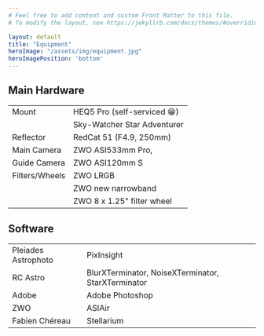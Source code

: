 ```yaml
---
# Feel free to add content and custom Front Matter to this file.
# To modify the layout, see https://jekyllrb.com/docs/themes/#overriding-theme-defaults

layout: default
title: "Equipment"
heroImage: "/assets/img/equipment.jpg"
heroImagePosition: 'bottom'
---
```


## Main Hardware

|                |                             |
|----------------|-----------------------------|
| Mount          | HEQ5 Pro (self-serviced 😁) |
|                | Sky-Watcher Star Adventurer |
| Reflector      | RedCat 51 (F4.9, 250mm)     |
| Main Camera    | ZWO ASI533mm Pro,           |
| Guide Camera   | ZWO ASI120mm S              |
| Filters/Wheels | ZWO LRGB                    |
|                | ZWO new narrowband          |
|                | ZWO 8 x 1.25" filter wheel  |

## Software

|                     |                                                    |
|---------------------|----------------------------------------------------|
| Pleiades Astrophoto | PixInsight                                         |
| RC Astro            | BlurXTerminator, NoiseXTerminator, StarXTerminator |
| Adobe               | Adobe Photoshop                                    |
| ZWO                 | ASIAir                                             |
| Fabien Chéreau      | Stellarium                                         |